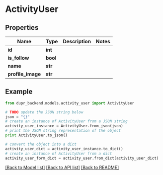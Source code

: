 # ActivityUser


## Properties
Name | Type | Description | Notes
------------ | ------------- | ------------- | -------------
**id** | **int** |  | 
**is_follow** | **bool** |  | 
**name** | **str** |  | 
**profile_image** | **str** |  | 

## Example

```python
from dupr_backend.models.activity_user import ActivityUser

# TODO update the JSON string below
json = "{}"
# create an instance of ActivityUser from a JSON string
activity_user_instance = ActivityUser.from_json(json)
# print the JSON string representation of the object
print ActivityUser.to_json()

# convert the object into a dict
activity_user_dict = activity_user_instance.to_dict()
# create an instance of ActivityUser from a dict
activity_user_form_dict = activity_user.from_dict(activity_user_dict)
```
[[Back to Model list]](../README.md#documentation-for-models) [[Back to API list]](../README.md#documentation-for-api-endpoints) [[Back to README]](../README.md)



